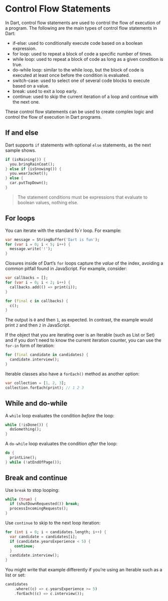 # Control Flow Statements

In Dart, control flow statements are used to control the flow of execution of a program. The following are the main types of control flow statements in Dart:

- if-else: used to conditionally execute code based on a boolean expression.
- for loop: used to repeat a block of code a specific number of times.
- while loop: used to repeat a block of code as long as a given condition is true.
- do-while loop: similar to the while loop, but the block of code is executed at least once before the condition is evaluated.
- switch-case: used to select one of several code blocks to execute based on a value.
- break: used to exit a loop early.
- continue: used to skip the current iteration of a loop and continue with the next one.

These control flow statements can be used to create complex logic and control the flow of execution in Dart programs.

## If and else

Dart supports `if` statements with optional `else` statements, as the next sample shows.

```dart
if (isRaining()) {
  you.bringRainCoat();
} else if (isSnowing()) {
  you.wearJacket();
} else {
  car.putTopDown();
}
```

>The statement conditions must be expressions that evaluate to boolean values, nothing else.

## For loops

You can iterate with the standard fo`r loop. For example:

```dart
var message = StringBuffer('Dart is fun');
for (var i = 0; i < 5; i++) {
  message.write('!');
}
```

Closures inside of Dart’s `for` loops capture the *value* of the index, avoiding a common pitfall found in JavaScript. For example, consider:

```dart
var callbacks = [];
for (var i = 0; i < 2; i++) {
  callbacks.add(() => print(i));
}

for (final c in callbacks) {
  c();
}
```

The output is `0` and then `1`, as expected. In contrast, the example would print `2` and then `2` in JavaScript.

If the object that you are iterating over is an Iterable (such as List or Set) and if you don’t need to know the current iteration counter, you can use the `for-in` form of iteration:

```dart
for (final candidate in candidates) {
  candidate.interview();
}
```

Iterable classes also have a `forEach()` method as another option:

```dart
var collection = [1, 2, 3];
collection.forEach(print); // 1 2 3
```

## While and do-while

A `while` loop evaluates the condition *before* the loop:

```dart
while (!isDone()) {
  doSomething();
}
```

A `do-while` loop evaluates the condition *after* the loop:

```dart
do {
  printLine();
} while (!atEndOfPage());
```

## Break and continue

Use `break` to stop looping:

```dart
while (true) {
  if (shutDownRequested()) break;
  processIncomingRequests();
}
```

Use `continue` to skip to the next loop iteration:

```dart
for (int i = 0; i < candidates.length; i++) {
  var candidate = candidates[i];
  if (candidate.yearsExperience < 5) {
    continue;
  }
  candidate.interview();
}
```

You might write that example differently if you’re using an Iterable such as a list or set:

```dart
candidates
    .where((c) => c.yearsExperience >= 5)
    .forEach((c) => c.interview());
```